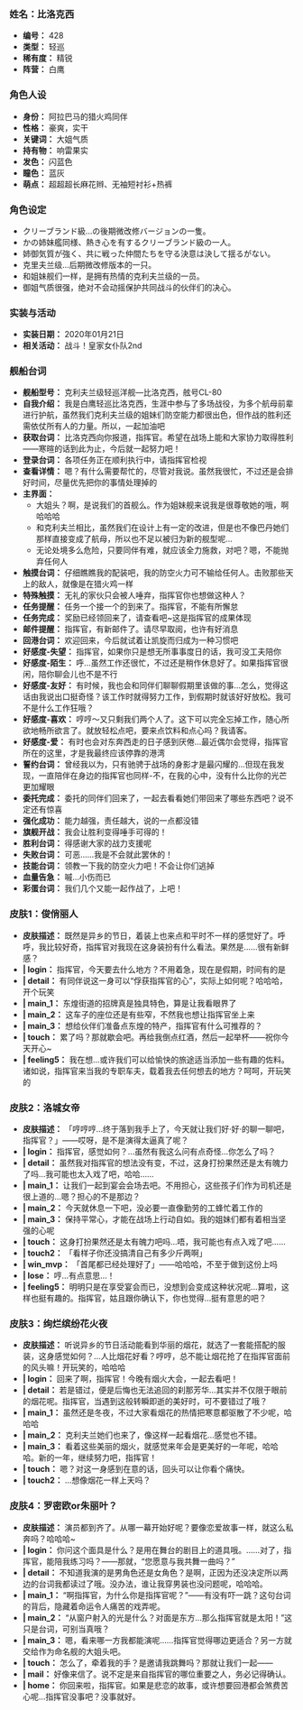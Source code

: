### 姓名：比洛克西
* **编号：** 428
* **类型：** 轻巡
* **稀有度：** 精锐
* **阵营：** 白鹰


### 角色人设
* **身份：** 阿拉巴马的猎火鸡同伴
* **性格：** 豪爽，实干
* **关键词：** 大姐气质
* **持有物：** 响雷果实
* **发色：** 闪蓝色
* **瞳色：** 蓝灰
* **萌点：** 超超超长麻花辫、无袖短衬衫+热裤


### 角色设定
* クリーブランド級…の後期微改修バージョンの一隻。
* かの姉妹艦同様、熱き心を有するクリーブランド級の一人。
* 姉御気質が強く、共に戦った仲間たちを守る決意は決して揺るがない。
* 克里夫兰级…后期微改修版本的一只。
* 和姐妹舰们一样，是拥有热情的克利夫兰级的一员。
* 御姐气质很强，绝对不会动摇保护共同战斗的伙伴们的决心。


### 实装与活动
* **实装日期：** 2020年01月21日
* **相关活动：** 战斗！皇家女仆队2nd


### 舰船台词
* **舰船型号：** 克利夫兰级轻巡洋舰—比洛克西，舷号CL-80
* **自我介绍：** 我是白鹰轻巡比洛克西，生涯中参与了多场战役，为多个航母前辈进行护航，虽然我们克利夫兰级的姐妹们防空能力都很出色，但作战的胜利还需依仗所有人的力量。所以，一起加油吧
* **获取台词：** 比洛克西向你报道，指挥官。希望在战场上能和大家协力取得胜利——寒暄的话到此为止，今后就一起努力吧！
* **登录台词：** 各项任务正在顺利执行中，请指挥官检视
* **查看详情：** 嗯？有什么需要帮忙的，尽管对我说。虽然我很忙，不过还是会排好时间，尽量优先把你的事情处理掉的
* **主界面：**
  * 大姐头？啊，是说我们的首舰么。作为姐妹舰来说我是很尊敬她的哦，啊哈哈哈
  * 和克利夫兰相比，虽然我们在设计上有一定的改进，但是也不像巴丹她们那样直接变成了航母，所以也不足以被归为新的舰型呢…
  * 无论处境多么危险，只要同伴有难，就应该全力施救，对吧？嗯，不能抛弃任何人
* **触摸台词：** 仔细瞧瞧我的配装吧，我的防空火力可不输给任何人。击败那些天上的敌人，就像是在猎火鸡一样
* **特殊触摸：** 无礼的家伙只会被人唾弃，指挥官你也想做这种人？
* **任务提醒：** 任务一个接一个的到来了。指挥官，不能有所懈怠
* **任务完成：** 奖励已经领回来了，请查看吧~这是指挥官的成果体现
* **邮件提醒：** 指挥官，有新邮件了。请尽早取阅，也许有好消息
* **回港台词：** 欢迎回来，今后就试着让凯旋而归成为一种习惯吧
* **好感度-失望：** 指挥官，如果你只是想无所事事度日的话，我可没工夫陪你
* **好感度-陌生：** 呼…虽然工作还很忙，不过还是稍作休息好了。如果指挥官很闲，陪你聊会儿也不是不行
* **好感度-友好：** 有时候，我也会和同伴们聊聊假期里该做的事…怎么，觉得这话由我说出口挺奇怪？该工作时就得努力工作，到假期时就该好好放松。我可不是什么工作狂哦？
* **好感度-喜欢：** 哼哼〜又只剩我们两个人了。这下可以完全忘掉工作，随心所欲地畅所欲言了。就放轻松点吧，要来点饮料和点心吗？我请客。
* **好感度-爱：** 有时也会对东奔西走的日子感到厌倦…最近偶尔会觉得，指挥官所在的这里，才是我最终应该停靠的港湾
* **誓约台词：** 曾经我以为，只有驰骋于战场的身影才是最闪耀的…但现在我发现，一直陪伴在身边的指挥官也同样-不，在我的心中，没有什么比你的光芒更加耀眼
* **委托完成：** 委托的同伴们回来了，一起去看看她们带回来了哪些东西吧？说不定还有惊喜
* **强化成功：** 能力越强，责任越大，说的一点都没错
* **旗舰开战：** 我会让胜利变得唾手可得的！
* **胜利台词：** 得感谢大家的战力支援呢
* **失败台词：** 可恶……我是不会就此罢休的！
* **技能台词：** 领教一下我的防空火力吧！不会让你们逃掉
* **血量告急：** 嘁…小伤而已
* **彩蛋台词：** 我们几个又能一起作战了，上吧！


### 皮肤1：俊俏丽人
* **皮肤描述：** 既然是异乡的节日，着装上也来点和平时不一样的感觉好了。呼呼，我比较好奇，指挥官对我现在这身装扮有什么看法。果然是……很有新鲜感？
* **| login：** 指挥官，今天要去什么地方？不用着急，现在是假期，时间有的是
* **| detail：** 有同伴说这一身可以“俘获指挥官的心”，实际上如何呢？哈哈哈，开个玩笑
* **| main_1：** 东煌街道的招牌真是独具特色，算是让我看眼界了
* **| main_2：** 这车子的座位还是有些窄，不然我也想让指挥官坐上来
* **| main_3：** 想给伙伴们准备点东煌的特产，指挥官有什么可推荐的？
* **| touch：** 累了吗？那就歇会吧。再给我倒点红酒，然后一起举杯——祝你今天开心~
* **| feeling5：** 我在想…或许我们可以给愉快的旅途适当添加一些有趣的佐料。诸如说，指挥官来当我的专职车夫，载着我去任何想去的地方？呵呵，开玩笑的


### 皮肤2：洛城女帝
* **皮肤描述：** 「哼哼哼…终于落到我手上了，今天就让我们好·好·的聊一聊吧，指挥官？」——哎呀，是不是演得太逼真了呢？
* **| login：** 指挥官，感觉如何？…虽然有我这么问有点奇怪…你怎么了吗？
* **| detail：** 虽然我对指挥官的想法没有变，不过，这身打扮果然还是太有魄力了吗…我可能也太入戏了吧，哈哈……
* **| main_1：** 让我们一起到宴会会场去吧。不用担心，这些孩子们作为司机还是很上道的…嗯？担心的不是那边？
* **| main_2：** 今天就休息一下吧，没必要一直像勤劳的工蜂忙着工作的
* **| main_3：** 保持平常心，才能在战场上行动自如。我的姐妹们都有着相当坚强的心呢
* **| touch：** 这身打扮果然还是太有魄力吧吗…唔，我可能也有点入戏了吧……
* **| touch2：** 「看样子你还没搞清自己有多少斤两啊」
* **| win_mvp：** 「首尾都已经处理好了」——哈哈哈，不至于做到这份上吗
* **| lose：** 哼…有点意思…！
* **| feeling5：** 明明只是在享受宴会而已，没想到会变成这种状况呢…算啦，这样也挺有趣的。指挥官，姑且跟你确认下，你也觉得…挺有意思的吧？


### 皮肤3：绚烂缤纷花火夜
* **皮肤描述：** 听说异乡的节日活动能看到华丽的烟花，就选了一套能搭配的服装，这身感觉如何？…人比烟花好看？哼哼，总不能让烟花抢了在指挥官面前的风头嘛！开玩笑的，哈哈哈
* **| login：** 回来了啊，指挥官！今晚有烟火大会，一起去看吧！
* **| detail：** 若是错过，便是后悔也无法追回的刹那芳华…其实并不仅限于眼前的烟花呢。指挥官，当遇到这般转瞬即逝的美好时，可不要错过了哦？
* **| main_1：** 虽然还是冬夜，不过大家看烟花的热情把寒意都驱散了不少呢，哈哈哈
* **| main_2：** 克利夫兰她们也来了，像这样一起看烟花…感觉也不错。
* **| main_3：** 看着这些美丽的烟火，就感觉来年会是更美好的一年呢，哈哈哈。新的一年，继续努力吧，指挥官！
* **| touch：** 嗯？对这一身感到在意的话，回头可以让你看个痛快。
* **| touch2：** …想像烟花一样上天吗？


### 皮肤4：罗密欧or朱丽叶？
* **皮肤描述：** 演员都到齐了。从哪一幕开始好呢？要像恋爱故事一样，就这么私奔吗？哈哈哈~
* **| login：** 你问这个面具是什么？是用在舞台的剧目上的道具哦。……对了，指挥官，能陪我练习吗？——那就，“您愿意与我共舞一曲吗？”
* **| detail：** 不知道我演的是男角色还是女角色？是啊，正因为还没决定所以两边的台词我都读过了哦。没办法，谁让我穿男装也没问题呢，哈哈哈。
* **| main_1：** “啊指挥官，为什么你是指挥官呢？”——有没有吓一跳？这句台词的背后，隐藏着命运令人痛苦的戏弄呢。
* **| main_2：** “从窗户射入的光是什么？对面是东方…那么指挥官就是太阳！”这只是台词，可别当真哦？
* **| main_3：** 嗯，看来哪一方我都能演呢……指挥官觉得哪边更适合？另一方就交给作为命名舰的大姐头吧。
* **| touch：** 怎么了，牵着我的手？是邀请我跳舞吗？那就让我们一起——
* **| mail：** 好像来信了。说不定是来自指挥官的哪位重要之人，务必记得确认。
* **| home：** 你回来啦，指挥官。如果是悲恋的故事，或许想要回港都会煞费苦心呢…指挥官没事吧？没事就好。
